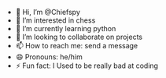 - 👋 Hi, I’m @Chiefspy
- 👀 I’m interested in chess
- 🌱 I’m currently learning python 
- 💞️ I’m looking to collaborate on projects
- 📫 How to reach me: send a message
- 😄 Pronouns: he/him
- ⚡ Fun fact: I Used to be really bad at coding

<!---
Chiefspy/Chiefspy is a ✨ special ✨ repository because its `README.md` (this file) appears on your GitHub profile.
You can click the Preview link to take a look at your changes.
--->
